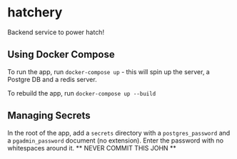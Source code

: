 # hatchery
Backend service to power hatch!

## Using Docker Compose

To run the app, run `docker-compose up` - this will spin up the server, a Postgre DB and a redis server. 

To rebuild the app, run `docker-compose up --build`

## Managing Secrets

In the root of the app, add a `secrets` directory with a `postgres_password` and a `pgadmin_password` document (no extension). Enter the password with no whitespaces around it. ** NEVER COMMIT THIS JOHN **